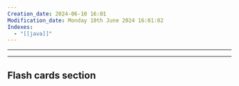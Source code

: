 ```yaml
---
Creation_date: 2024-06-10 16:01
Modification_date: Monday 10th June 2024 16:01:02
Indexes:
  - "[[java]]"
---
```



----




















---
## Flash cards section
